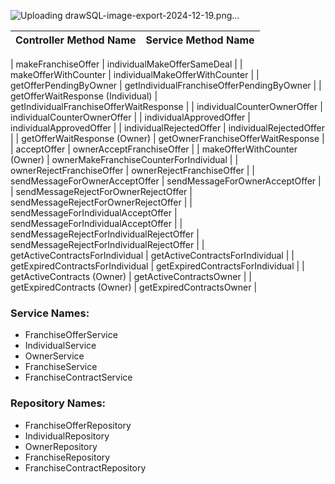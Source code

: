 ![Uploading drawSQL-image-export-2024-12-19.png…]()

| **Controller Method Name**                        | **Service Method Name**                               |
|----------------------------------------------------|-------------------------------------------------------|

| makeFranchiseOffer                                 | individualMakeOfferSameDeal                           |
| makeOfferWithCounter                               | individualMakeOfferWithCounter                        |
| getOfferPendingByOwner                             | getIndividualFranchiseOfferPendingByOwner             |
| getOfferWaitResponse (Individual)                  | getIndividualFranchiseOfferWaitResponse               |
| individualCounterOwnerOffer                        | individualCounterOwnerOffer                           |
| individualApprovedOffer                            | individualApprovedOffer                               |
| individualRejectedOffer                            | individualRejectedOffer                               |
| getOfferWaitResponse (Owner)                       | getOwnerFranchiseOfferWaitResponse                    |
| acceptOffer                                        | ownerAcceptFranchiseOffer                             |
| makeOfferWithCounter (Owner)                       | ownerMakeFranchiseCounterForIndividual                |
| ownerRejectFranchiseOffer                          | ownerRejectFranchiseOffer                             |
| sendMessageForOwnerAcceptOffer                     | sendMessageForOwnerAcceptOffer                        |
| sendMessageRejectForOwnerRejectOffer               | sendMessageRejectForOwnerRejectOffer                  |
| sendMessageForIndividualAcceptOffer                | sendMessageForIndividualAcceptOffer                   |
| sendMessageRejectForIndividualRejectOffer          | sendMessageRejectForIndividualRejectOffer             |
| getActiveContractsForIndividual                    | getActiveContractsForIndividual                       |
| getExpiredContractsForIndividual                   | getExpiredContractsForIndividual                      |
| getActiveContracts (Owner)                         | getActiveContractsOwner                               |
| getExpiredContracts (Owner)                        | getExpiredContractsOwner                              |



### Service Names:

- FranchiseOfferService
- IndividualService
- OwnerService
- FranchiseService
- FranchiseContractService

### Repository Names:

- FranchiseOfferRepository
- IndividualRepository
- OwnerRepository
- FranchiseRepository
- FranchiseContractRepository
  
